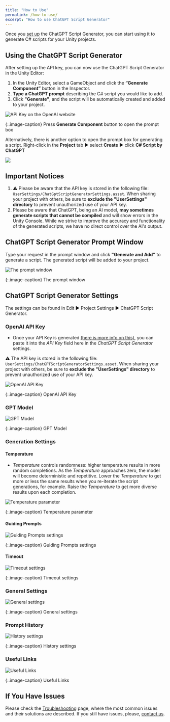 ```yaml
---
title: "How to Use"
permalink: /how-to-use/
excerpt: "How to use ChatGPT Script Generator"
---
```


Once you [set up](/installation/) the ChatGPT Script Generator, you can start using it to generate C# scripts for your Unity projects.

## Using the ChatGPT Script Generator
After setting up the API key, you can now use the ChatGPT Script Generator in the Unity Editor:
1. In the Unity Editor, select a GameObject and click the **“Generate Component”** button in
the Inspector.
1. **Type a ChatGPT prompt** describing the C# script you would like to add.
1. Click **"Generate"**, and the script will be automatically created and added to your project.

![API Key on the OpenAI website](../assets/images/manual_images/sg-generate-component-button.png)

{:.image-caption}
Press **Generate Component** button to open the prompt box

Alternatively, there is another option to open the prompt box for generating a script. Right-click in the **Project** tab ▶︎ select **Create** ▶︎ click **C# Script by ChatGPT**

![](../assets/images/manual_images/sg-create-c-sharp-script.png)

## Important Notices
1. ⚠️ Please be aware that the API key is stored in the following file: `UserSettings/ChatGptScriptGeneratorSettings.asset`. When sharing your project with others, be sure to **exclude the "UserSettings" directory** to prevent unauthorized use of your API key.
1. Please be aware that ChatGPT, being an AI model, **may sometimes generate scripts that cannot be compiled** and will show errors in the Unity Console. While we strive to improve the accuracy and functionality of the generated scripts, we have no direct control over the AI's output.


## ChatGPT Script Generator Prompt Window

Type your request in the prompt window and click **"Generate and Add"** to generate a script. The generated script will be added to your project.

![The prompt window](../assets/images/manual_images/sg-prompt-window-empty.png)

{:.image-caption}
The prompt window

## ChatGPT Script Generator Settings

The settings can be found in Edit ▶︎ Project Settings ▶︎ ChatGPT Script Generator.

### OpenAI API Key

- Once your API Key is generated [(here is more info on this)](/installation/#api-key-generation), you can paste it into the _API Key_ field here in the _ChatGPT Script Generator_ settings.

⚠️ The API key is stored in the following file: `UserSettings/ChatGPTScriptGeneratorSettings.asset`. When sharing your project with others, be sure to **exclude the "UserSettings" directory** to prevent unauthorized use of your API key.

![OpenAI API Key](../assets/images/manual_images/sg-project-settings-apikey-cropped.png)

{:.image-caption}
OpenAI API Key

### GPT Model

![GPT Model](../assets/images/manual_images/sg-project-settings-gpt-model.png)

{:.image-caption}
GPT Model

### Generation Settings

#### Temperature

- _Temperature_ controls randomness: higher temperature results in more random completions. As the _Temperature_ approaches zero, the model will become deterministic and repetitive. Lower the _Temperature_ to get more or less the same results when you re-iterate the script generations, for example. Raise the _Temperature_ to get more diverse results upon each completion.

![Temperature parameter](../assets/images/manual_images/sg-project-settings-temperature.png)

{:.image-caption}
Temperature parameter

#### Guiding Prompts

![Guiding Prompts settings](../assets/images/manual_images/sg-project-settings-guiding-prompts.png)

{:.image-caption}
Guiding Prompts settings

#### Timeout

![Timeout settings](../assets/images/manual_images/sg-project-settings-timeout.png)

{:.image-caption}
Timeout settings

### General Settings

![General settings](../assets/images/manual_images/sg-project-settings-general-settings.png)

{:.image-caption}
General settings

### Prompt History

![History settings](../assets/images/manual_images/sg-project-settings-prompt-history.png)

{:.image-caption}
History settings

### Useful Links

![Useful Links](../assets/images/manual_images/sg-project-settings-useful-links.png)

{:.image-caption}
Useful Links


## If You Have Issues
Please check the [Troubleshooting](/troubleshooting/) page, where the most common issues and their solutions are described. If you still have issues, please, [contact us](/contact-details/).

